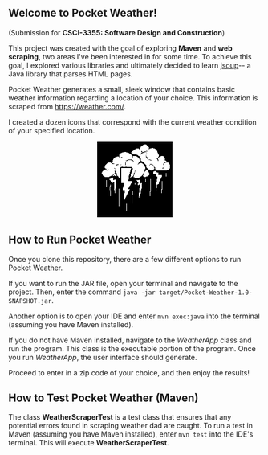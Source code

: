 ## Welcome to Pocket Weather!
(Submission for **CSCI-3355: Software Design and Construction**)

This project was created with the goal of exploring **Maven** and **web scraping**, two areas I've been interested in for some time.
To achieve this goal, I explored various libraries and ultimately decided to learn [jsoup](https://jsoup.org/)-- a Java library that parses HTML pages.

Pocket Weather generates a small, sleek window that contains basic weather information regarding a location of your choice. This information is scraped
from https://weather.com/.

I created a dozen icons that correspond with the current weather condition of your specified location.

<p align="center">
  <img src="https://raw.githubusercontent.com/ashfrazer/Pocket-Weather/master/src/main/resources/imgs/lightning.png" alt="Lightning" />
</p>

## How to Run Pocket Weather
Once you clone this repository, there are a few different options to run Pocket Weather.

If you want to run the JAR file, open your terminal and navigate to the project. Then, enter the command `java -jar target/Pocket-Weather-1.0-SNAPSHOT.jar`.

Another option is to open your IDE and enter `mvn exec:java` into the terminal (assuming you have Maven installed). 

If you do not have Maven installed, navigate to the *WeatherApp* class and run the program. This class is the executable portion of the program. Once you run 
*WeatherApp*, the user interface should generate. 

Proceed to enter in a zip code of your choice, and then enjoy the results!

## How to Test Pocket Weather (Maven)
The class **WeatherScraperTest** is a test class that ensures that any potential errors found in scraping weather dad are caught. To run a test
in Maven (assuming you have Maven installed), enter `mvn test` into the IDE's terminal. This will execute **WeatherScraperTest**.
